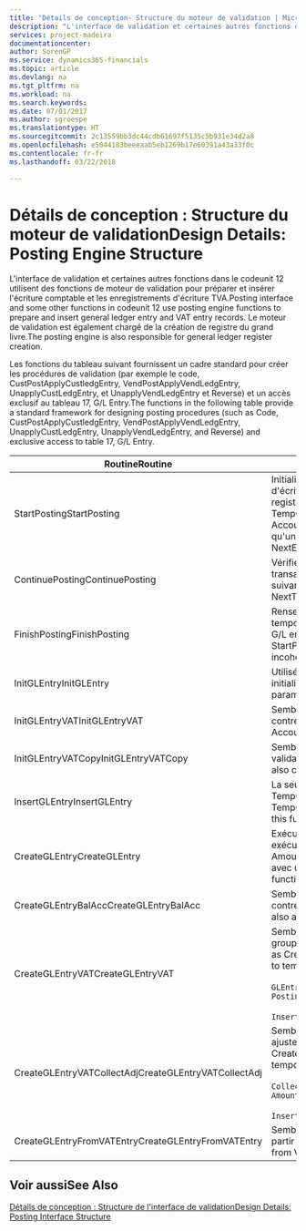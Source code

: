 ```yaml
---
title: "Détails de conception- Structure du moteur de validation | Microsoft Docs"
description: "L'interface de validation et certaines autres fonctions dans le codeunit 12 utilisent des fonctions de moteur de validation pour préparer et insérer l'écriture comptable et les enregistrements d'écriture TVA. Le moteur de validation est également chargé de la création de registre du grand livre."
services: project-madeira
documentationcenter: 
author: SorenGP
ms.service: dynamics365-financials
ms.topic: article
ms.devlang: na
ms.tgt_pltfrm: na
ms.workload: na
ms.search.keywords: 
ms.date: 07/01/2017
ms.author: sgroespe
ms.translationtype: HT
ms.sourcegitcommit: 2c13559bb3dc44cdb61697f5135c5b931e34d2a8
ms.openlocfilehash: e5044183beeeaab5eb1269b17e60391a43a33f0c
ms.contentlocale: fr-fr
ms.lasthandoff: 03/22/2018

---
```

# <a name="design-details-posting-engine-structure"></a><span data-ttu-id="967dd-104">Détails de conception : Structure du moteur de validation</span><span class="sxs-lookup"><span data-stu-id="967dd-104">Design Details: Posting Engine Structure</span></span>
<span data-ttu-id="967dd-105">L'interface de validation et certaines autres fonctions dans le codeunit 12 utilisent des fonctions de moteur de validation pour préparer et insérer l'écriture comptable et les enregistrements d'écriture TVA.</span><span class="sxs-lookup"><span data-stu-id="967dd-105">Posting interface and some other functions in codeunit 12 use posting engine functions to prepare and insert general ledger entry and VAT entry records.</span></span> <span data-ttu-id="967dd-106">Le moteur de validation est également chargé de la création de registre du grand livre.</span><span class="sxs-lookup"><span data-stu-id="967dd-106">The posting engine is also responsible for general ledger register creation.</span></span>  
  
 <span data-ttu-id="967dd-107">Les fonctions du tableau suivant fournissent un cadre standard pour créer les procédures de validation (par exemple le code, CustPostApplyCustledgEntry, VendPostApplyVendLedgEntry, UnapplyCustLedgEntry, et UnapplyVendLedgEntry et Reverse) et un accès exclusif au tableau 17, G/L Entry.</span><span class="sxs-lookup"><span data-stu-id="967dd-107">The functions in the following table provide a standard framework for designing posting procedures (such as Code, CustPostApplyCustledgEntry, VendPostApplyVendLedgEntry, UnapplyCustLedgEntry, UnapplyVendLedgEntry, and Reverse) and exclusive access to table 17, G/L Entry.</span></span>  
  
|<span data-ttu-id="967dd-108">Routine</span><span class="sxs-lookup"><span data-stu-id="967dd-108">Routine</span></span>|<span data-ttu-id="967dd-109">Désignation</span><span class="sxs-lookup"><span data-stu-id="967dd-109">Description</span></span>|  
|-------------|---------------------------------------|  
|<span data-ttu-id="967dd-110">StartPosting</span><span class="sxs-lookup"><span data-stu-id="967dd-110">StartPosting</span></span>|<span data-ttu-id="967dd-111">Initialise le tampon de validation TempGLEntryBuf, verrouille les tableaix d'écriture comptable et écriture TVA, et initialise la période de comptabilité, le registre de comptabilité et le taux de change.</span><span class="sxs-lookup"><span data-stu-id="967dd-111">Initializes posting buffer TempGLEntryBuf, locks G/L Entry and VAT Entry tables, and initializes Accounting Period, G/L Register, and Exchange Rate.</span></span> <span data-ttu-id="967dd-112">Ne devrait être appelé qu'une fois, alors NextEntryNo est 0.</span><span class="sxs-lookup"><span data-stu-id="967dd-112">Should be called only once, then NextEntryNo is 0.</span></span>|  
|<span data-ttu-id="967dd-113">ContinuePosting</span><span class="sxs-lookup"><span data-stu-id="967dd-113">ContinuePosting</span></span>|<span data-ttu-id="967dd-114">Vérifie et valide la TVA sur encaissement pour le précédent incrément de transaction NextTransactionNo et prépare la validation de la ligne suivante.</span><span class="sxs-lookup"><span data-stu-id="967dd-114">Checks and posts unrealized VAT for previous transaction increment NextTransactionNo and prepares post of next line.</span></span>|  
|<span data-ttu-id="967dd-115">FinishPosting</span><span class="sxs-lookup"><span data-stu-id="967dd-115">FinishPosting</span></span>|<span data-ttu-id="967dd-116">Renseigne la validation en insérant des écritures comptables à partir de tampon temporaire dans le tableau de base de données.</span><span class="sxs-lookup"><span data-stu-id="967dd-116">Completes posting by inserting G/L entries from temporary buffer into database table.</span></span> <span data-ttu-id="967dd-117">Toujours utilisé avec StartPosting.</span><span class="sxs-lookup"><span data-stu-id="967dd-117">Always used together with StartPosting.</span></span> <span data-ttu-id="967dd-118">Vérifie les incohérences.</span><span class="sxs-lookup"><span data-stu-id="967dd-118">Checks for inconsistencies.</span></span>|  
|<span data-ttu-id="967dd-119">InitGLEntry</span><span class="sxs-lookup"><span data-stu-id="967dd-119">InitGLEntry</span></span>|<span data-ttu-id="967dd-120">Utilisé pour lancer la nouvelle écriture comptable pour Gen. Jnl Line.</span><span class="sxs-lookup"><span data-stu-id="967dd-120">Used to initialize new G/L entry for Gen. Jnl Line.</span></span> <span data-ttu-id="967dd-121">Retourne GLEntry comme paramètre.</span><span class="sxs-lookup"><span data-stu-id="967dd-121">Returns GLEntry as parameter.</span></span>|  
|<span data-ttu-id="967dd-122">InitGLEntryVAT</span><span class="sxs-lookup"><span data-stu-id="967dd-122">InitGLEntryVAT</span></span>|<span data-ttu-id="967dd-123">Semblable à InitGLEntry, mais affecte également Numéro de compte contrepartie et SummarizeVAT.</span><span class="sxs-lookup"><span data-stu-id="967dd-123">Same as InitGLEntry, but also assigns Bal. Account No. and SummarizeVAT.</span></span>|  
|<span data-ttu-id="967dd-124">InitGLEntryVATCopy</span><span class="sxs-lookup"><span data-stu-id="967dd-124">InitGLEntryVATCopy</span></span>|<span data-ttu-id="967dd-125">Semblable à InitGLEntryVAT, mais copie également les données des groupes de validation de l'écriture TVA avant SummarizeVAT.</span><span class="sxs-lookup"><span data-stu-id="967dd-125">Similar to InitGLEntryVAT, but also copies posting groups data from VAT Entry before SummarizeVAT.</span></span>|  
|<span data-ttu-id="967dd-126">InsertGLEntry</span><span class="sxs-lookup"><span data-stu-id="967dd-126">InsertGLEntry</span></span>|<span data-ttu-id="967dd-127">La seule fonction qui insère l'écriture comptable dans le tableau TempGLEntryBuf global.</span><span class="sxs-lookup"><span data-stu-id="967dd-127">The only function that inserts G/L entry into global TempGLEntryBuf table.</span></span> <span data-ttu-id="967dd-128">Utilisez toujours cette fonction pour insérer.</span><span class="sxs-lookup"><span data-stu-id="967dd-128">Always use this function for insert.</span></span>|  
|<span data-ttu-id="967dd-129">CreateGLEntry</span><span class="sxs-lookup"><span data-stu-id="967dd-129">CreateGLEntry</span></span>|<span data-ttu-id="967dd-130">Exécute InitGLEntry, affecte le montant des devises supplémentaires, puis exécute InsertGLEntry.</span><span class="sxs-lookup"><span data-stu-id="967dd-130">Performs an InitGLEntry, assigns Additional Currency Amount, and then performs InsertGLEntry.</span></span> <span data-ttu-id="967dd-131">Remplace plusieurs lignes de code avec un seul appel de fonction.</span><span class="sxs-lookup"><span data-stu-id="967dd-131">Replaces several lines of code with a single function call.</span></span>|  
|<span data-ttu-id="967dd-132">CreateGLEntryBalAcc</span><span class="sxs-lookup"><span data-stu-id="967dd-132">CreateGLEntryBalAcc</span></span>|<span data-ttu-id="967dd-133">Semblable à CreateGLEntry, mais affecte également Type de compte contrepartie et Numéro de compte contrepartie.</span><span class="sxs-lookup"><span data-stu-id="967dd-133">Same as CreateGLEntry, but also assigns Bal. Account Type and Bal. Account No.</span></span>|  
|<span data-ttu-id="967dd-134">CreateGLEntryVAT</span><span class="sxs-lookup"><span data-stu-id="967dd-134">CreateGLEntryVAT</span></span>|<span data-ttu-id="967dd-135">Semblable à CreateGLEntry, mais avec le traitement supplémentaire pour les groupes de validation et l'enregistrement sur un tampon TVA temporaire :</span><span class="sxs-lookup"><span data-stu-id="967dd-135">Same as CreateGLEntry, but with additional processing for posting groups and saving to temporary VAT buffer:</span></span><br /><br /> `GLEntry.CopyPostingGroupsFromDtldCVBuf(DtldCVLedgEntryBuf,GenJnlLine."Gen. Posting Type");`<br /><br /> `InsertVATEntriesFromTemp(DtldCVLedgEntryBuf,GLEntry);`|  
|<span data-ttu-id="967dd-136">CreateGLEntryVATCollectAdj</span><span class="sxs-lookup"><span data-stu-id="967dd-136">CreateGLEntryVATCollectAdj</span></span>|<span data-ttu-id="967dd-137">Semblable à CreateGLEntry, mais avec la collection supplémentaire des ajustements et l'enregistrement sur un tampon TVA temporaire :</span><span class="sxs-lookup"><span data-stu-id="967dd-137">Same as CreateGLEntry, but with additional collection of adjustments and saving to temporary VAT buffer:</span></span><br /><br /> `CollectAdjustment(AdjAmount,GLEntry.Amount,GLEntry."Additional-Currency Amount",OriginalDateSet);`<br /><br /> `InsertVATEntriesFromTemp(DtldCVLedgEntryBuf,GLEntry);`|  
|<span data-ttu-id="967dd-138">CreateGLEntryFromVATEntry</span><span class="sxs-lookup"><span data-stu-id="967dd-138">CreateGLEntryFromVATEntry</span></span>|<span data-ttu-id="967dd-139">Semblable à CreateGLEntry, mais copie également les groupes de validation à partir de l'écriture TVA.</span><span class="sxs-lookup"><span data-stu-id="967dd-139">Same as CreateGLEntry, but also copies posting groups from VAT entry.</span></span>|  
  
## <a name="see-also"></a><span data-ttu-id="967dd-140">Voir aussi</span><span class="sxs-lookup"><span data-stu-id="967dd-140">See Also</span></span>  
 [<span data-ttu-id="967dd-141">Détails de conception : Structure de l'interface de validation</span><span class="sxs-lookup"><span data-stu-id="967dd-141">Design Details: Posting Interface Structure</span></span>](design-details-posting-interface-structure.md)
